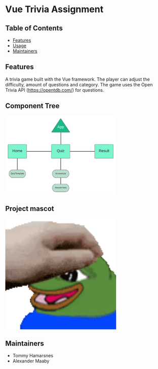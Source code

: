 # Vue Trivia Assignment


## Table of Contents
- [Features](#features)
- [Usage](#usage)
- [Maintainers](#maintainers)

## Features

A trivia game built with the Vue framework. The player can adjust the difficulty, amount of questions and category. The game uses the Open Trivia API (https://opentdb.com/) for questions.

## Component Tree

<img src="ComponentTree.png" alt="banner" width="350"/>

## Project mascot

<img src="./src/assets/clappeepo.gif" alt="banner" width="350"/>

## Maintainers
- Tommy Hamarsnes
- Alexander Maaby